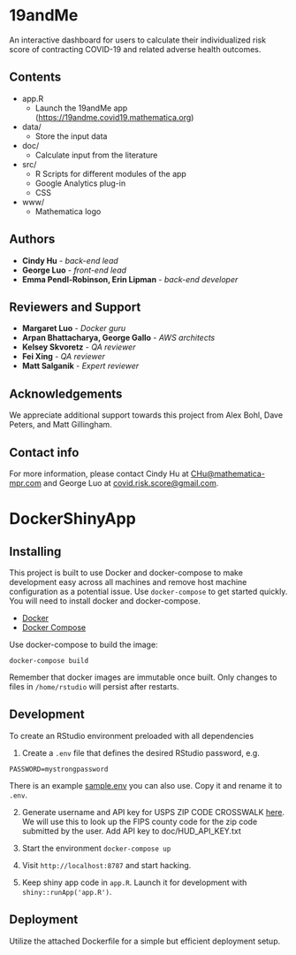 # 19andMe
An interactive dashboard for users to calculate their individualized risk score of contracting COVID-19 and related adverse health outcomes.

## Contents
* app.R
    * Launch the 19andMe app (https://19andme.covid19.mathematica.org)
* data/
    * Store the input data
* doc/
    * Calculate input from the literature
* src/
    * R Scripts for different modules of the app
    * Google Analytics plug-in
    * CSS
* www/
    * Mathematica logo
## Authors
* **Cindy Hu** - *back-end lead*
* **George Luo** - *front-end lead*
* **Emma Pendl-Robinson, Erin Lipman** - *back-end developer*

## Reviewers and Support
* **Margaret Luo** - *Docker guru*
* **Arpan Bhattacharya, George Gallo** - *AWS architects*
* **Kelsey Skvoretz** - *QA reviewer*
* **Fei Xing** - *QA reviewer*
* **Matt Salganik** - *Expert reviewer*

## Acknowledgements
We appreciate additional support towards this project from Alex Bohl, Dave Peters, and Matt Gillingham.

## Contact info
For more information, please contact Cindy Hu at CHu@mathematica-mpr.com and George Luo at covid.risk.score@gmail.com.

# DockerShinyApp

## Installing
This project is built to use Docker and docker-compose to make development easy across all machines and remove host machine configuration as a potential issue.  Use `docker-compose` to get started quickly.  You will need to install docker and docker-compose. 

* [Docker](https://docs.docker.com/install/)
* [Docker Compose](https://docs.docker.com/compose/install/)

Use docker-compose to build the image:
```
docker-compose build
```

Remember that docker images are immutable once built.  Only changes to files in `/home/rstudio` will persist after restarts. 

## Development
To create an RStudio environment preloaded with all dependencies
1. Create a `.env` file that defines the desired RStudio password, e.g.
```
PASSWORD=mystrongpassword
```
There is an example [sample.env](sample.env) you can also use.  Copy it and rename it to `.env`. 

2. Generate username and API key for USPS ZIP CODE CROSSWALK [here](https://www.huduser.gov/portal/dataset/uspszip-api.html). We will use this to look up the FIPS county code for the zip code submitted by the user. Add API key to doc/HUD_API_KEY.txt

3. Start the environment
`docker-compose up`

4. Visit `http://localhost:8787` and start hacking.

5. Keep shiny app code in `app.R`.  Launch it for development with `shiny::runApp('app.R')`.

## Deployment
Utilize the attached Dockerfile for a simple but efficient deployment setup.
